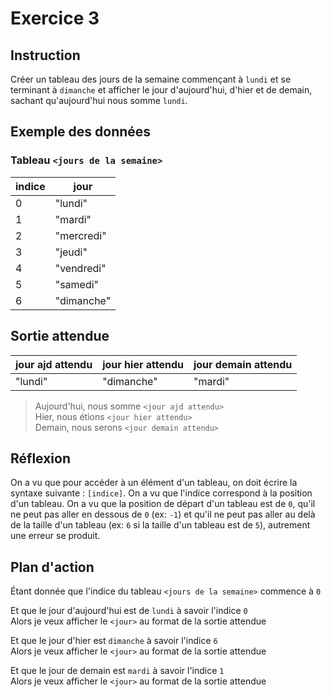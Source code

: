 # Exercice 3

## Instruction

Créer un tableau des jours de la semaine commençant à `lundi` et se terminant à
`dimanche` et afficher le jour d'aujourd'hui, d'hier et de demain, sachant
qu'aujourd'hui nous somme `lundi`.

## Exemple des données

### Tableau `<jours de la semaine>`

| indice | jour       |
| ------ | ---------- |
| 0      | "lundi"    |
| 1      | "mardi"    |
| 2      | "mercredi" |
| 3      | "jeudi"    |
| 4      | "vendredi" |
| 5      | "samedi"   |
| 6      | "dimanche" |

## Sortie attendue

| jour ajd attendu | jour hier attendu | jour demain attendu |
| ---------------- | ----------------- | ------------------- |
| "lundi"          | "dimanche"        | "mardi"             |

> Aujourd'hui, nous somme `<jour ajd attendu>`  
> Hier, nous étions `<jour hier attendu>`  
> Demain, nous serons `<jour demain attendu>`

## Réflexion

On a vu que pour accéder à un élément d'un tableau, on doit écrire la syntaxe
suivante : `[indice]`.
On a vu que l'indice correspond à la position d'un tableau.
On a vu que la position de départ d'un tableau est de `0`, qu'il ne peut pas
aller en dessous de `0` (ex: `-1`) et qu'il ne peut pas aller au delà de la
taille d'un tableau (ex: `6` si la taille d'un tableau est de `5`), autrement
une erreur se produit.

## Plan d'action

Étant donnée que l'indice du tableau `<jours de la semaine>` commence à `0`

Et que le jour d'aujourd'hui est de `lundi` à savoir l'indice `0`  
Alors je veux afficher le `<jour>` au format de la sortie attendue

Et que le jour d'hier est `dimanche` à savoir l'indice `6`  
Alors je veux afficher le `<jour>` au format de la sortie attendue

Et que le jour de demain est `mardi` à savoir l'indice `1`  
Alors je veux afficher le `<jour>` au format de la sortie attendue
